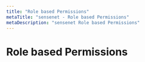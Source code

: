 ```yaml
---
title: "Role based Permissions"
metaTitle: "sensenet - Role based Permissions"
metaDescription: "sensenet Role based Permissions"
---
```


# Role based Permissions
